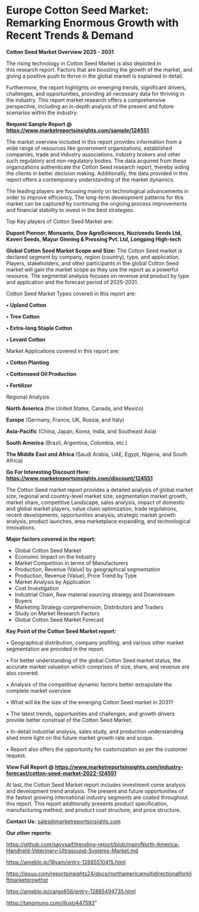 # Europe Cotton Seed Market: Remarking Enormous Growth with Recent Trends & Demand

<Strong> Cotton Seed Market Overview 2025 - 2031</strong>

The rising technology in Cotton Seed Market is also depicted in this research report. Factors that are boosting the growth of the market, and giving a positive push to thrive in the global market is explained in detail.

Furthermore, the report highlights on emerging trends, significant drivers, challenges, and opportunities, providing all necessary data for thriving in the industry. This report market research offers a comprehensive perspective, including an in-depth analysis of the present and future scenarios within the industry.

<strong>Request Sample Report @ <a href=https://www.marketreportsinsights.com/sample/124551>https://www.marketreportsinsights.com/sample/124551</a></strong>

The market overview included in this report provides information from a wide range of resources like government organizations, established companies, trade and industry associations, industry brokers and other such regulatory and non-regulatory bodies. The data acquired from these organizations authenticate the Cotton Seed research report, thereby aiding the clients in better decision making. Additionally, the data provided in this report offers a contemporary understanding of the market dynamics.

The leading players are focusing mainly on technological advancements in order to improve efficiency. The long-term development patterns for this market can be captured by continuing the ongoing process improvements and financial stability to invest in the best strategies.

Top Key players of Cotton Seed Market are:

<strong>Dupont Pionner, Monsanto, Dow AgroSciences, Nuziveedu Seeds Ltd, Kaveri Seeds, Mayur Ginning & Pressing Pvt. Ltd, Longping High-tech</strong>

<strong><b>Global Cotton Seed Market Scope and Size:</b></strong>
The Cotton Seed market is declared segment by company, region (country), type, and application. Players, stakeholders, and other participants in the global Cotton Seed market will gain the market scope as they use the report as a powerful resource. The segmental analysis focuses on revenue and product by type and application and the forecast period of 2025-2031.

Cotton Seed Market Types covered in this report are:

<strong>• Upland Cotton

• Tree Cotton

• Extra-long Staple Cotton

• Levant Cotton</strong>

Market Applications covered in this report are:

<strong>• Cotton Planting

• Cottonseed Oil Production

• Fertilizer</strong> 

Regional Analysis

<strong>North America</strong> (the United States, Canada, and Mexico)

<strong>Europe</strong> (Germany, France, UK, Russia, and Italy)

<strong>Asia-Pacific</strong> (China, Japan, Korea, India, and Southeast Asia)

<strong>South America</strong> (Brazil, Argentina, Colombia, etc.)

<strong>The Middle East and Africa</strong> (Saudi Arabia, UAE, Egypt, Nigeria, and South Africa)

<strong>Go For Interesting Discount Here: <a href=https://www.marketreportsinsights.com/discount/124551>https://www.marketreportsinsights.com/discount/124551</a></strong>

The Cotton Seed market report provides a detailed analysis of global market size, regional and country-level market size, segmentation market growth, market share, competitive Landscape, sales analysis, impact of domestic and global market players, value chain optimization, trade regulations, recent developments, opportunities analysis, strategic market growth analysis, product launches, area marketplace expanding, and technological innovations.

<strong><b>Major factors covered in the report:</b></strong>
<ul>
  <li>Global Cotton Seed Market </li>
  <li>Economic Impact on the Industry</li>
  <li>Market Competition in terms of Manufacturers</li>
  <li>Production, Revenue (Value) by geographical segmentation</li>
  <li>Production, Revenue (Value), Price Trend by Type</li>
  <li>Market Analysis by Application</li>
  <li>Cost Investigation</li>
  <li>Industrial Chain, Raw material sourcing strategy and Downstream Buyers</li>
  <li>Marketing Strategy comprehension, Distributors and Traders</li>
  <li>Study on Market Research Factors</li>
  <li>Global Cotton Seed Market Forecast</li>
</ul>

<strong><b>Key Point of the Cotton Seed Market report:</b></strong>

• Geographical distribution, company profiling, and various other market segmentation are provided in the report.

• For better understanding of the global Cotton Seed market status, the accurate market valuation which comprises of size, share, and revenue are also covered.

• Analysis of the competitive dynamic factors better extrapolate the complete market overview

• What will be the size of the emerging Cotton Seed market in 2031?

• The latest trends, opportunities and challenges, and growth drivers provide better construal of the Cotton Seed Market.

• In-detail industrial analysis, sales study, and production understanding shed more light on the future market growth rate and scope.

• Report also offers the opportunity for customization as per the customer request.

<strong><b>View Full Report @ <a href=https://www.marketreportsinsights.com/industry-forecast/cotton-seed-market-2022-124551>https://www.marketreportsinsights.com/industry-forecast/cotton-seed-market-2022-124551</a></b></strong>


At last, the Cotton Seed Market report includes investment come analysis and development trend analysis. The present and future opportunities of the fastest growing international industry segments are coated throughout this report. This report additionally presents product specification, manufacturing method, and product cost structure, and price structure.

<strong>Contact Us:</strong>
sales@marketreportsinsights.com

<strong>Our other reports:</strong>

<a href=https://github.com/sayysaif/trending-report/blob/main/North-America-Handheld-Veterinary-Ultrasound-Systems-Market.md>https://github.com/sayysaif/trending-report/blob/main/North-America-Handheld-Veterinary-Ultrasound-Systems-Market.md</a>

<a href=https://ameblo.jp/18yam/entry-12885510415.html>https://ameblo.jp/18yam/entry-12885510415.html</a>

<a href=https://issuu.com/reportsinsights24/docs/northamericamultidirectionalforkliftmarketgrowthst>https://issuu.com/reportsinsights24/docs/northamericamultidirectionalforkliftmarketgrowthst</a>

<a href=https://ameblo.jp/cargo656/entry-12885494735.html>https://ameblo.jp/cargo656/entry-12885494735.html</a>

<a href=https://tanomuno.com/illust/447593>https://tanomuno.com/illust/447593</a>"
